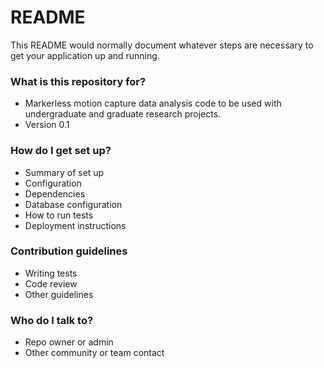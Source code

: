 # README #

This README would normally document whatever steps are necessary to get your application up and running.

### What is this repository for? ###

* Markerless motion capture data analysis code to be used with undergraduate and graduate research projects. 
* Version 0.1

### How do I get set up? ###

* Summary of set up
* Configuration
* Dependencies
* Database configuration
* How to run tests
* Deployment instructions

### Contribution guidelines ###

* Writing tests
* Code review
* Other guidelines

### Who do I talk to? ###

* Repo owner or admin
* Other community or team contact